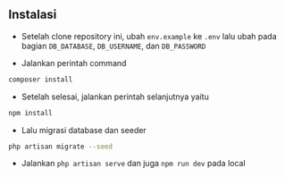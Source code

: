 ## Instalasi

- Setelah clone repository ini, ubah `env.example` ke `.env` lalu ubah pada bagian `DB_DATABASE`, `DB_USERNAME`, dan `DB_PASSWORD`

- Jalankan perintah command

```bash
composer install
```

- Setelah selesai, jalankan perintah selanjutnya yaitu

```bash
npm install
```

- Lalu migrasi database dan seeder

```bash
php artisan migrate --seed
```
- Jalankan `php artisan serve` dan juga `npm run dev` pada local
